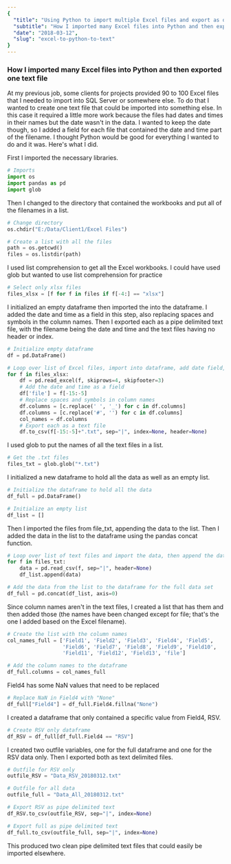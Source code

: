 ```yaml
---
{
  "title": "Using Python to import multiple Excel files and export as one text file",
  "subtitle": "How I imported many Excel files into Python and then exported one text file",
  "date": "2018-03-12",
  "slug": "excel-to-python-to-text"
}
---
```

<!--more-->

### How I imported many Excel files into Python and then exported one text file

At my previous job, some clients for projects provided 90 to 100 Excel files that I needed to import into SQL Server or somewhere else. To do that I wanted to create one text file that could be imported into something else. In this case it required a little more work because the files had dates and times in their names but the date wasn't in the data. I wanted to keep the date though, so I added a field for each file that contained the date and time part of the filename. I thought Python would be good for everything I wanted to do and it was. Here's what I did.

First I imported the necessary libraries.


```python
# Imports
import os
import pandas as pd
import glob
```

Then I changed to the directory that contained the workbooks and put all of the filenames in a list.


```python
# Change directory
os.chdir("E:/Data/Client1/Excel Files")

# Create a list with all the files
path = os.getcwd()
files = os.listdir(path)
```

I used list comprehension to get all the Excel workbooks. I could have used glob but wanted to use list comprehension for practice


```python
# Select only xlsx files
files_xlsx = [f for f in files if f[-4:] == "xlsx"]
```

I initialized an empty dataframe then imported the into the dataframe. I added the date and time as a field in this step, also replacing spaces and symbols in the column names. Then I exported each as a pipe delimited text file, with the filename being the date and time and the text files having no header or index.


```python
# Initialize empty dataframe
df = pd.DataFrame()

# Loop over list of Excel files, import into dataframe, add date field, and export
for f in files_xlsx:
    df = pd.read_excel(f, skiprows=4, skipfooter=3)
    # Add the date and time as a field
    df['file'] = f[-15:-5]
    # Replace spaces and symbols in column names
    df.columns = [c.replace(' ', '_') for c in df.columns]
    df.columns = [c.replace('#', '') for c in df.columns]
    col_names = df.columns
    # Export each as a text file
    df.to_csv(f[-15:-5]+".txt", sep="|", index=None, header=None)
```

I used glob to put the names of all the text files in a list.


```python
# Get the .txt files
files_txt = glob.glob("*.txt")
```

I initialized a new dataframe to hold all the data as well as an empty list.


```python
# Initialize the dataframe to hold all the data
df_full = pd.DataFrame()

# Initialize an empty list
df_list = []
```

Then I imported the files from file_txt, appending the data to the list. Then I added the data in the list to the dataframe using the pandas concat function.


```python
# Loop over list of text files and import the data, then append the data to a list
for f in files_txt:
    data = pd.read_csv(f, sep="|", header=None)
    df_list.append(data)

# Add the data from the list to the dataframe for the full data set
df_full = pd.concat(df_list, axis=0)
```

Since column names aren't in the text files, I created a list that has them and then added those (the names have been changed except for file; that's the one I added based on the Excel filename).


```python
# Create the list with the column names
col_names_full = ['Field1', 'Field2', 'Field3', 'Field4', 'Field5',
                  'Field6', 'Field7', 'Field8', 'Field9', 'Field10',
                  'Field11', 'Field12', 'Field13', 'file']

# Add the column names to the dataframe
df_full.columns = col_names_full
```

Field4 has some NaN values that need to be replaced


```python
# Replace NaN in Field4 with "None"
df_full["Field4"] = df_full.Field4.fillna("None")
```

I created a dataframe that only contained a specific value from Field4, RSV.


```python
# Create RSV only dataframe
df_RSV = df_full[df_full.Field4 == "RSV"]
```

I created two outfile variables, one for the full dataframe and one for the RSV data only. Then I exported both as text delimited files.


```python
# Outfile for RSV only
outfile_RSV = "Data_RSV_20180312.txt"

# Outfile for all data
outfile_full = "Data_All_20180312.txt"

# Export RSV as pipe delimited text
df_RSV.to_csv(outfile_RSV, sep="|", index=None)

# Export full as pipe delimited text
df_full.to_csv(outfile_full, sep="|", index=None)
```

This produced two clean pipe delimited text files that could easily be imported elsewhere.
